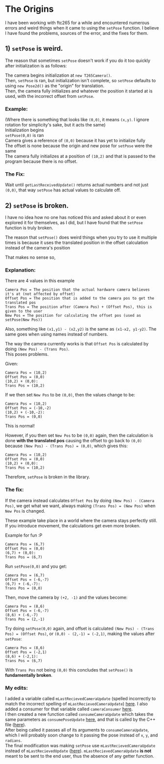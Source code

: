 # The Origins
I have been working with ftc265 for a while and encountered numerous errors and weird things when it came to using the `setPose` function. I believe I have found the problems, sources of the error, and the fixes for them.

## 1) `setPose` is weird.
The reason that sometimes `setPose` doesn't work if you do it too quickly after initialization is as follows:

The camera begins initialization at `new T265Camera()`.\
Then, `setPose` is ran, but initialization isn't complete, so `setPose` defaults to using `new Pose2d()` as the "origin"
for translation.\
Then, the camera fully initializes and whatever the position it started at is used, with the incorrect offset from
`setPose`.

### Example:
(Where there is something that looks like `(0,0)`, it means `(x,y)`. I ignore rotation for simplicity's sake, but it
acts the same)\
Initialization begins\
`setPose(0,0)` is ran\
Camera gives a reference of `(0,0)` because it has yet to initialize fully\
The offset is none because the origin and new pose for `setPose` were the same\
The camera fully initializes at a position of `(10,2)` and that is passed to the program because there is no offset.

### The Fix:
Wait until `getLastReceivedUpdate()` returns actual numbers and not just `(0,0)`, that way `setPose` has actual values
to calculate off.

## 2) `setPose` is broken.
I have no idea how no one has noticed this and asked about it or even explored it for themselves, as I did, but I have
found that the `setPose` function is truly broken.

The reason that `setPose()` does weird things when you try to use it multiple times is because it uses the translated
position in the offset calculation instead of the camera's position

That makes no sense so,
### Explanation:
There are 4 values in this example
```
Camera Pos = The position that the actual hardware camera believes it's at (not affected by offset)
Offset Pos = The position that is added to the camera pos to get the translated pos
Trans Pos = The position after (Camera Pos) + (Offset Pos), this is given to the user
New Pos = The position for calculating the offset pos (used as setPose(New Pos))
```
Also, something like `(x1,y1) - (x2,y2)` is the same as `(x1-x2, y1-y2)`. The same goes when using names instead of numbers.

The way the camera currently works is that `Offset Pos` is calculated by doing `(New Pos) - (Trans Pos)`.\
This poses problems.

Given:
```
Camera Pos = (10,2)
Offset Pos = (0,0)
(10,2) + (0,0):
Trans Pos = (10,2)
```

If we then set `New Pos` to be `(0,0)`, then the values change to be:
```
Camera Pos = (10,2)
Offset Pos = (-10,-2)
(10,2) + (-10,-2):
Trans Pos = (0,0)
```
This is normal!

However, if you then set `New Pos` to be `(0,0)` again, then the calculation is done **with the translated pos** causing
the offset to go back to `(0,0)` because `(New Pos) - (Trans Pos) = (0,0)`, which gives this:
```
Camera Pos = (10,2)
Offset Pos = (0,0)
(10,2) + (0,0):
Trans Pos = (10,2)
```

Therefore, `setPose` is broken in the library.

### The fix:
If the camera instead calculates `Offset Pos` by doing `(New Pos) - (Camera Pos)`, we get what we want, always making
`(Trans Pos) = (New Pos)` when `New Pos` is changed.

These example take place in a world where the camera stays perfectly still. If you introduce movement, the calculations
get even more broken.

Example for fun :P
```
Camera Pos = (6,7)
Offset Pos = (0,0)
(6,7) + (0,0):
Trans Pos = (6,7)
```
Run `setPose(0,0)` and you get:
```
Camera Pos = (6,7)
Offset Pos = (-6,-7)
(6,7) + (-6,-7):
Trans Pos = (0,0)
```

Then, move the camera by `(+2, -1)` and the values become:
```
Camera Pos = (8,6)
Offset Pos = (-6,-7)
(8,6) + (-6,-7)
Trans Pos = (2,-1)
```

Try doing `setPose(0,0)` again, and offset is calculated `(New Pos) - (Trans Pos) = (Offset Pos)`, or `(0,0) - (2,-1) = (-2,1)`, making the values after `setPose`:
```
Camera Pos = (8,6)
Offset Pos = (-2,1)
(8,6) + (-2,1):
Trans Pos = (6,7)
```
With `Trans Pos` not being `(0,0)` this concludes that `setPose()` is **fundamentally broken**.

### My edits:
I added a variable called `mLastRecievedCameraUpdate` (spelled incorrectly to match the incorrect spelling of `mLastRecievedCameraUpdate`) [here](https://github.com/Sparib/ftc265/blob/master/lib/src/main/java/com/spartronics4915/lib/T265Camera.java#L90).
I also added a consumer for that variable called `cameraConsumer` [here](https://github.com/Sparib/ftc265/blob/master/lib/src/main/java/com/spartronics4915/lib/T265Camera.java#L95-L100). \
I then created a new function called `consumeCameraUpdate` which takes the same parameters as `consumePoseUpdate` [here](https://github.com/Sparib/ftc265/blob/master/lib/src/main/java/com/spartronics4915/lib/T265Camera.java#L363-L374), and that is called by the C++ file ([here](https://github.com/Sparib/ftc265/blob/master/lib/src/main/cpp/t265wrapper.cpp#L226)). \
After being called it passes all of its arguments to `consumeCameraUpdate`, which I will probably soon change to it passing the pose instead of `x`, `y`, and `radians`.\
The final modification was making `setPose` use `mLastRecievedCameraUpdate` instead of `mLastRecievedUpdate` ([here](https://github.com/Sparib/ftc265/blob/master/lib/src/main/java/com/spartronics4915/lib/T265Camera.java#L339-L341)).
`mLastRecievedCameraUpdate` **is not** meant to be sent to the end user, thus the absence of any getter function.